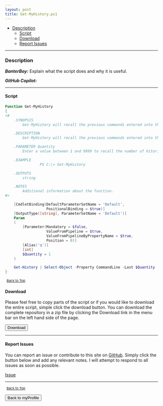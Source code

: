 ```yaml
---
layout: post
title: Get-MyHistory.ps1
---
```


- [Description](#description)
  - [Script](#script)
  - [Download](#download)
  - [Report Issues](#report-issues)

---

### Description

**_BanterBoy:_** Explain what the script does and why it is useful.

**_GitHub Copilot:_**

---

#### Script

```powershell
Function Get-MyHistory
{
<#
	.SYNOPSIS
		Get-MyHistory will recall the previous commands entered into the console in a format that is easy to copy and paste.

	.DESCRIPTION
		Get-MyHistory will recall the previous commands entered into the console in a format that is easy to copy and paste.

	.PARAMETER Quantity
		Enter a value between 1 and 9999 to recall the number of hitorical commands.

	.EXAMPLE
				PS C:\> Get-MyHistory

	.OUTPUTS
		string

	.NOTES
		Additional information about the function.
#>

	[CmdletBinding(DefaultParameterSetName = 'Default',
				   PositionalBinding = $true)]
	[OutputType([string], ParameterSetName = 'Default')]
	Param
	(
		[Parameter(Mandatory = $false,
				   ValueFromPipeline = $true,
				   ValueFromPipelineByPropertyName = $true,
				   Position = 0)]
		[Alias('q')]
		[int]
		$Quantity = 1
	)

	Get-History | Select-Object -Property CommandLine -Last $Quantity
}
```

<span style="font-size:11px;"><a href="#"><i class="fas fa-caret-up" aria-hidden="true" style="color: white; margin-right:5px;"></i>Back to Top</a></span>

#### Download

Please feel free to copy parts of the script or if you would like to download the entire script, simple click the download button. You can download the complete repository in a zip file by clicking the Download link in the menu bar on the left hand side of the page.

<button class="btn" type="submit" onclick="window.open('/PowerShell/functions/myProfile/Get-MyHistory.ps1')">
    <i class="fa fa-cloud-download-alt">
    </i>
        Download
</button>

---

#### Report Issues

You can report an issue or contribute to this site on <a href="https://github.com/BanterBoy/scripts-blog/issues">GitHub</a>. Simply click the button below and add any relevant notes. I will attempt to respond to all issues as soon as possible.

<!-- Place this tag where you want the button to render. -->

<a class="github-button" href="https://github.com/BanterBoy/scripts-blog/issues/new?title=Get-MyHistory.ps1&body=There is a problem with this function. Please find details below." data-show-count="true" aria-label="Issue BanterBoy/scripts-blog on GitHub">Issue</a>

---

<span style="font-size:11px;"><a href="#"><i class="fas fa-caret-up" aria-hidden="true" style="color: white; margin-right:5px;"></i>Back to Top</a></span>

<a href="/menu/_pages/myProfile.html">
    <button class="btn">
        <i class='fas fa-reply'>
        </i>
            Back to myProfile
    </button>
</a>

[1]: http://ecotrust-canada.github.io/markdown-toc
[2]: https://github.com/googlearchive/code-prettify

